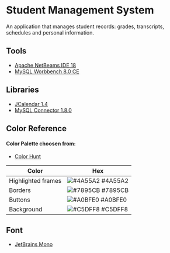 
# Student Management System

An application that manages student records: grades, transcripts, schedules and personal information.






 ## Tools

 - [Apache NetBeams IDE 18](https://netbeans.apache.org/download/index.html)
 - [MySQL Worbbench 8.0 CE](https://github.com/matiassingers/awesome-readme)





## Libraries

 - [JCalendar 1.4](https://toedter.com/jcalendar/)
 - [MySQL Connector 1.8.0](https://www.mysql.com/products/connector/)

## Color Reference

#### Color Palette choosen from:

 - [Color Hunt](https://colorhunt.co/palette/4a55a27895cba0bfe0c5dff8)


| Color             | Hex                                                                |
| ----------------- | ------------------------------------------------------------------ |
| Highlighted frames | ![#4A55A2](https://via.placeholder.com/10/4A55A2?text=+) #4A55A2 |
| Borders | ![#7895CB](https://via.placeholder.com/10/7895CB?text=+) #7895CB |
| Buttons | ![#A0BFE0](https://via.placeholder.com/10/A0BFE0?text=+) #A0BFE0 |
| Background | ![#C5DFF8](https://via.placeholder.com/10/C5DFF8?text=+) #C5DFF8 |


## Font

 - [JetBrains Mono](https://www.jetbrains.com/es-es/lp/mono/)

